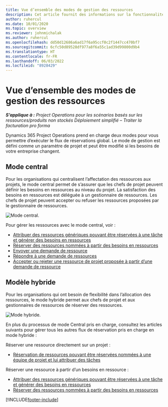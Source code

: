 ```yaml
---
title: Vue d’ensemble des modes de gestion des ressources
description: Cet article fournit des informations sur la fonctionnalité de gestion des ressources dans Dynamics 365 Project Operations.
author: ruhercul
ms.date: 10/01/2020
ms.topic: overview
ms.reviewer: johnmichalak
ms.author: ruhercul
ms.openlocfilehash: dd50d12686a6ad17f6a95ccf0c2f1447cc470bf7
ms.sourcegitcommit: 6cfc50d89528df977a8f6a55c1ad39d99800d9b4
ms.translationtype: HT
ms.contentlocale: fr-FR
ms.lasthandoff: 06/03/2022
ms.locfileid: "8928429"
---
```

# <a name="resource-management-modes-overview"></a>Vue d’ensemble des modes de gestion des ressources

_**S’applique à :** Project Operations pour les scénarios basés sur les ressources/produits non stockés Déploiement simplifié – Traiter la facturation pro forma_


Dynamics 365 Project Operations prend en charge deux modes pour vous permettre d’exécuter le flux de réservations global. Le mode de gestion est défini comme un paramètre de projet et peut être modifié si les besoins de votre entreprise changent.    

## <a name="central-mode"></a>Mode central
Pour les organisations qui centralisent l’affectation des ressources aux projets, le mode central permet de s’assurer que les chefs de projet peuvent définir les besoins en ressources au niveau du projet. La satisfaction des besoins en ressources est déléguée à un gestionnaire de ressources. Les chefs de projet peuvent accepter ou refuser les ressources proposées par le gestionnaire de ressources.

![Mode central.](./media/resource-management-central.png)

Pour gérer les ressources avec le mode central, voir :

- [Attribuer des ressources génériques pouvant être réservées à une tâche et générer des besoins en ressources](/dynamics365/project-service/assign-generic-bookable-resource)
- [Réserver des ressources nommées à partir des besoins en ressources](/dynamics365/project-service/book-named-resource)
- [Envoyer une demande de ressource](/dynamics365/project-service/submit-resource-request)
- [Répondre à une demande de ressources](/dynamics365/project-service/resource-management-fulfill-requests)
- [Accepter ou rejeter une ressource de projet proposée à partir d’une demande de ressource](/dynamics365/project-service/accept-reject-proposed-resource)

## <a name="hybrid-mode"></a>Modèle hybride
Pour les organisations qui ont besoin de flexibilité dans l’allocation des ressources, le mode hybride permet aux chefs de projet et aux gestionnaires de ressources de réserver des ressources.

![Mode hybride.](./media/resource-management-hybrid.png)

En plus du processus de mode Central pris en charge, consultez les articles suivants pour gérer tous les autres flux de réservation pris en charge en mode hybride :

Réserver une ressource directement sur un projet :
- [Réservation de ressources pouvant être réservées nommées à une équipe de projet et lui attribuer des tâches](/dynamics365/project-service/assign-named-bookable-resource)

Réserver une ressource à partir d’un besoins en ressource :
- [Attribuer des ressources génériques pouvant être réservées à une tâche et générer des besoins en ressources](/dynamics365/project-service/assign-generic-bookable-resource)
- [Réserver des ressources nommées à partir des besoins en ressources](/dynamics365/project-service/book-named-resource)


[!INCLUDE[footer-include](../includes/footer-banner.md)]